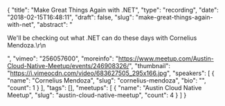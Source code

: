 {
  "title": "Make Great Things Again with .NET",
  "type": "recording",
  "date": "2018-02-15T16:48:11",
  "draft": false,
  "slug": "make-great-things-again-with-net",
  "abstract": "<p>We'll be checking out what .NET can do these days with Cornelius Mendoza.\r\n</p>",
  "vimeo": "256057600",
  "moreinfo": "https://www.meetup.com/Austin-Cloud-Native-Meetup/events/246908326/",
  "thumbnail": "https://i.vimeocdn.com/video/683627505_295x166.jpg",
  "speakers": [
    {
      "name": "Cornelius Mendoza",
      "slug": "cornelius-mendoza",
      "bio": "",
      "count": 1
    }
  ],
  "tags": [],
  "meetups": [
    {
      "name": "Austin Cloud Native Meetup",
      "slug": "austin-cloud-native-meetup",
      "count": 4
    }
  ]
}